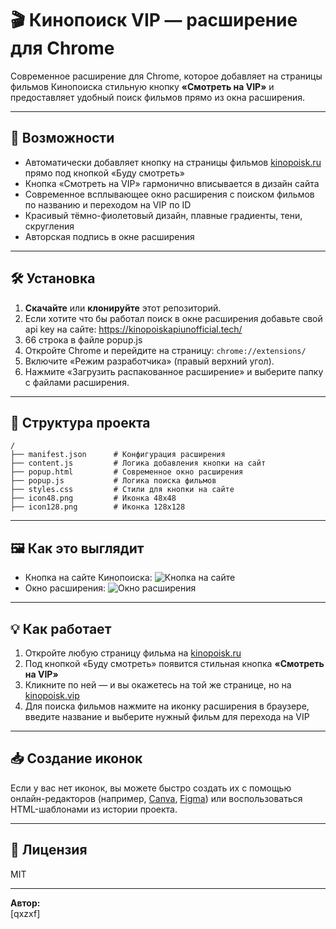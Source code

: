 # 🎬 Кинопоиск VIP — расширение для Chrome

Современное расширение для Chrome, которое добавляет на страницы фильмов Кинопоиска стильную кнопку **«Смотреть на VIP»** и предоставляет удобный поиск фильмов прямо из окна расширения.

---

## 🚀 Возможности

- Автоматически добавляет кнопку на страницы фильмов [kinopoisk.ru](https://www.kinopoisk.ru/film/...) прямо под кнопкой «Буду смотреть»
- Кнопка «Смотреть на VIP» гармонично вписывается в дизайн сайта
- Современное всплывающее окно расширения с поиском фильмов по названию и переходом на VIP по ID
- Красивый тёмно-фиолетовый дизайн, плавные градиенты, тени, скругления
- Авторская подпись в окне расширения

---

## 🛠️ Установка

1. **Скачайте** или **клонируйте** этот репозиторий.
2. Если хотите что бы работал поиск в окне расширения добавьте свой api key на сайте: https://kinopoiskapiunofficial.tech/
3. 66 строка в файле popup.js 
4. Откройте Chrome и перейдите на страницу: `chrome://extensions/`
5. Включите «Режим разработчика» (правый верхний угол).
6. Нажмите «Загрузить распакованное расширение» и выберите папку с файлами расширения.

---

## 📂 Структура проекта

```
/
├── manifest.json      # Конфигурация расширения
├── content.js         # Логика добавления кнопки на сайт
├── popup.html         # Современное окно расширения
├── popup.js           # Логика поиска фильмов
├── styles.css         # Стили для кнопки на сайте
├── icon48.png         # Иконка 48x48
├── icon128.png        # Иконка 128x128
```

---

## 🖼️ Как это выглядит

- Кнопка на сайте Кинопоиска:
  ![Кнопка на сайте](https://github.com/user-attachments/assets/bc7e4b9a-b562-4950-923a-54ed5bbd5ba2)
- Окно расширения:
  ![Окно расширения](https://github.com/user-attachments/assets/318db566-8eaa-4954-b0fb-48fafcc2c766)

---

## 💡 Как работает

1. Откройте любую страницу фильма на [kinopoisk.ru](https://www.kinopoisk.ru/film/...)
2. Под кнопкой «Буду смотреть» появится стильная кнопка **«Смотреть на VIP»**
3. Кликните по ней — и вы окажетесь на той же странице, но на [kinopoisk.vip](https://www.kinopoisk.vip)
4. Для поиска фильмов нажмите на иконку расширения в браузере, введите название и выберите нужный фильм для перехода на VIP

---

## 📥 Создание иконок

Если у вас нет иконок, вы можете быстро создать их с помощью онлайн-редакторов (например, [Canva](https://www.canva.com/), [Figma](https://www.figma.com/)) или воспользоваться HTML-шаблонами из истории проекта.

---

## 📃 Лицензия

MIT

---

**Автор:**  
[qxzxf] 
